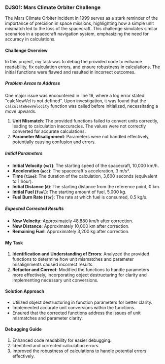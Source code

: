 ### DJS01: Mars Climate Orbiter Challenge

The Mars Climate Orbiter incident in 1999 serves as a stark reminder of the importance of precision in space missions, highlighting how a simple unit mismatch led to the loss of the spacecraft. This challenge simulates similar scenarios in a spacecraft navigation system, emphasizing the need for accuracy in calculations.

#### Challenge Overview

In this project, my task was to debug the provided code to enhance readability, fix calculation errors, and ensure robustness in calculations. The initial functions were flawed and resulted in incorrect outcomes.

##### Problem Areas to Address

One major issue was encountered in line 19, where a log error stated "calcNewVel is not defined". Upon investigation, it was found that the `calculateNewVelocity` function was called before initialized, necessitating a move upwards.

1. **Unit Mismatch**: The provided functions failed to convert units correctly, leading to calculation inaccuracies. The values were not correctly converted for accurate calculations.
2. **Parameter Misalignment**: Parameters were not handled effectively, potentially causing confusion and errors.

##### Initial Parameters

- **Initial Velocity (`vel`)**: The starting speed of the spacecraft, 10,000 km/h.
- **Acceleration (`acc`)**: The spacecraft's acceleration, 3 m/s².
- **Time (`time`)**: The duration of the calculation, 3,600 seconds (equivalent to 1 hour).
- **Initial Distance (`d`)**: The starting distance from the reference point, 0 km.
- **Initial Fuel (`fuel`)**: The starting amount of fuel, 5,000 kg.
- **Fuel Burn Rate (`fbr`)**: The rate at which fuel is consumed, 0.5 kg/s.

##### Expected Corrected Results

- **New Velocity**: Approximately 48,880 km/h after correction.
- **New Distance**: Approximately 10,000 km after correction.
- **Remaining Fuel**: Approximately 3,200 kg after correction.

#### My Task

1. **Identification and Understanding of Errors**: Analyzed the provided functions to determine how unit mismatches and parameter misalignments caused incorrect results.
2. **Refactor and Correct**: Modified the functions to handle parameters more effectively, incorporating object destructuring for clarity and implementing necessary unit conversions.

#### Solution Approach

- Utilized object destructuring in function parameters for better clarity.
- Implemented accurate unit conversions within the functions.
- Ensured that the corrected functions address the issues of unit mismatches and parameter clarity.

#### Debugging Guide

1. Enhanced code readability for easier debugging.
2. Identified and corrected calculation errors.
3. Improved the robustness of calculations to handle potential errors effectively.
